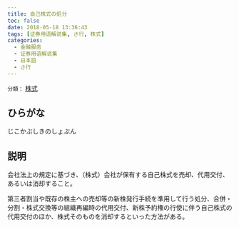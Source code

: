 ```yaml
---
title: 自己株式の処分
toc: false
date: 2018-05-18 13:36:43
tags: [证券用语解说集, さ行, 株式]
categories:
  - 金融服务
  - 证券用语解说集
  - 日本語
  - さ行
---
```


`分類：` [株式](/tags/株式/)

## ひらがな

じこかぶしきのしょぶん

## 説明

会社法上の規定に基づき、（株式）会社が保有する自己株式を売却、代用交付、あるいは消却すること。

第三者割当や既存の株主への売却等の新株発行手続を準用して行う処分、合併・分割・株式交換等の組織再編時の代用交付、新株予約権の行使に伴う自己株式の代用交付のほか、株式そのものを消却するといった方法がある。
